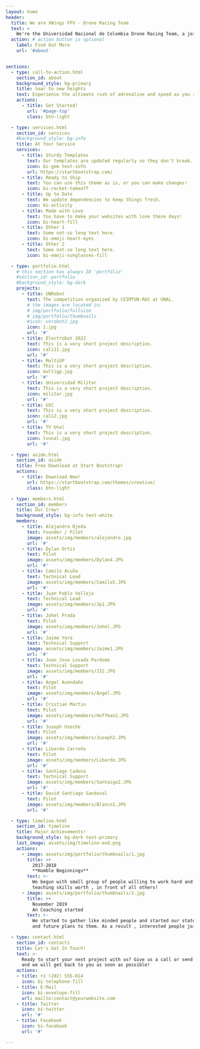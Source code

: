 ```yaml
---
layout: home
header:
  title: We are XWings FPV - Drone Racing Team
  text: >
    We're the Universidad Nacional de Colombia Drone Racing Team, a joint project by IEEE UN, CEIMTUN-RAS and AESS UN.
  action: # action button is optional
    label: Find Out More
    url: '#about'


sections:
  - type: call-to-action.html
    section_id: about
    background_style: bg-primary
    title: Soar to new heights
    text: Experience the ultimate rush of adrenaline and speed as you race through the skies with our FPV racing drones. We are a passionate team of students and researchers dedicated to competing at the highest level on tracks around the world.
    actions:
      - title: Get Started!
        url: '#page-top'
        class: btn-light

  - type: services.html
    section_id: services
    #background_style: bg-info
    title: At Your Service
    services:
      - title: Sturdy Templates
        text: Our templates are updated regularly so they don't break.
        icon: bi-gem text-info
        url: https://startbootstrap.com/
      - title: Ready to Ship
        text: You can use this theme as is, or you can make changes!
        icon: bi-rocket-takeoff
      - title: Up to Date
        text: We update dependencies to keep things fresh.
        icon: bi-activity
      - title: Made with Love
        text: You have to make your websites with love these days!
        icon: bi-heart-fill
      - title: Other 1
        text: Some not-so long text here.
        icon: bi-emoji-heart-eyes
      - title: Other 2
        text: Some not-so long text here.
        icon: bi-emoji-sunglasses-fill

  - type: portfolio.html
    # this section has always ID 'portfolio'
    #section_id: portfolio
    #background_style: bg-dark
    projects:
      - title: UNRobot
        text: The competition organized by CEIMTUN-RAS at UNAL.
        # the images are located in:
        # img/portfolio/fullsize
        # img/portfolio/thumbnails
        #icon: unrobot2.jpg
        icon: 1.jpg
        url: '#'
      - title: Electrobot 2022
        text: This is a very short project description.
        icon: cali11.jpg
        url: '#'
      - title: MultiGP
        text: This is a very short project description.
        icon: multigp.jpg
        url: '#'
      - title: Universidad Militar
        text: This is a very short project description.
        icon: militar.jpg
        url: '#'   
      - title: USC
        text: This is a very short project description.
        icon: cali2.jpg
        url: '#'
      - title: TV Unal
        text: This is a very short project description.
        icon: tvunal.jpg
        url: '#'

  - type: aside.html
    section_id: aside
    title: Free Download at Start Bootstrap!
    actions:
      - title: Download Now!
        url: https://startbootstrap.com/themes/creative/
        class: btn-light

  - type: members.html
    section_id: members    
    title: Our Crew!
    background_style: bg-info text-white
    members:
      - title: Alejandro Ojeda
        text: Founder / Pilot
        image: assets/img/members/alejandro.jpg
        url: '#'
      - title: Dylan Ortiz
        text: Pilot
        image: assets/img/members/Dylan4.JPG
        url: '#'    
      - title: Camilo Acuña
        text: Technical Lead
        image: assets/img/members/Camilo5.JPG
        url: '#'
      - title: Juan Pablo Vallejo
        text: Technical Lead
        image: assets/img/members/Jp1.JPG
        url: '#'
      - title: Johel Prada
        text: Pilot
        image: assets/img/members/Johel.JPG
        url: '#'
      - title: Jaime Yara
        text: Technical Support
        image: assets/img/members/Jaime1.JPG
        url: '#'
      - title: Juan Jose Losada Perdomo
        text: Technical Support
        image: assets/img/members/JJ2.JPG
        url: '#'
      - title: Angel Avendaño
        text: Pilot
        image: assets/img/members/Angel.JPG
        url: '#'
      - title: Cristian Martin
        text: Pilot
        image: assets/img/members/Hoffman2.JPG
        url: '#'
      - title: Juseph Useche
        text: Pilot
        image: assets/img/members/Juseph2.JPG
        url: '#'
      - title: Libardo Carreño
        text: Pilot
        image: assets/img/members/Libardo.JPG
        url: '#'
      - title: Santiago Cadena
        text: Technical Support
        image: assets/img/members/Santaigo2.JPG
        url: '#'
      - title: David Santiago Sandoval
        text: Pilot
        image: assets/img/members/Blanco1.JPG
        url: '#'

  - type: timeline.html
    section_id: timeline
    title: Major Achievements!
    background_style: bg-dark text-primary
    last_image: assets/img/timeline-end.png
    actions:
      - image: assets/img/portfolio/thumbnails/1.jpg
        title: >+
          2017-2018
          **Humble Beginnings**
        text: >-
          We begun with small group of people willing to work hard and make our
          teaching skills worth , in front of all others!
      - image: assets/img/portfolio/thumbnails/2.jpg
        title: >+
          November 2019
          An Coaching started
        text: >-
          We started to gather like minded people and started our stategies
          and future plans to them. As a result , interested people joined us!

  - type: contact.html
    section_id: contacts
    title: Let's Get In Touch!
    text: >-
      Ready to start your next project with us? Give us a call or send us an email
      and we will get back to you as soon as possible!
    actions:
    - title: +1 (202) 555-014
      icon: bi-telephone-fill
    - title: E-Mail
      icon: bi-envelope-fill
      url: mailto:contact@yourwebsite.com
    - title: Twitter
      icon: bi-twitter
      url: '#'
    - title: Facebook
      icon: bi-facebook
      url: '#'

---
```

